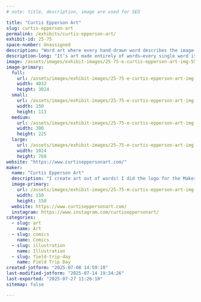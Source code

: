 ```yaml
---
# note: title, description, image are used for SEO

title: "Curtis Epperson Art"
slug: curtis-epperson-art
permalink: /exhibits/curtis-epperson-art/
exhibit-id: 25-75
space-number: Unassigned
description: "Word art where every hand-drawn word describes the image—no repeats, just letters turned into art!"
description-long: "It’s art made entirely of words—every single word is carefully chosen to describe the subject of the piece. Each letter is hand-drawn, one at a time, with no word ever repeated. The result is a visually stunning and deeply meaningful design where form and language work together to tell a story. Every detail is crafted with intention, blending illustration and typography into a unique piece that’s as thoughtful as it is beautiful."
image: /assets/images/exhibit-images/25-75-e-curtis-epperson-art-img-5542-300x225.jpeg
image-primary: 
  full:
    url: /assets/images/exhibit-images/25-75-e-curtis-epperson-art-img-5542-full.jpeg
    width: 4032
    height: 3024
  small:
    url: /assets/images/exhibit-images/25-75-e-curtis-epperson-art-img-5542-150x113.jpeg
    width: 150
    height: 113
  medium:
    url: /assets/images/exhibit-images/25-75-e-curtis-epperson-art-img-5542-300x225.jpeg
    width: 300
    height: 225
  large:
    url: /assets/images/exhibit-images/25-75-e-curtis-epperson-art-img-5542-1024x768.jpeg
    width: 1024
    height: 768
website: "https://www.curtiseppersonart.com/"
maker: 
  name: "Curtis Epperson Art"
  description: "I create art out of words! I did the logo for the Maker Faire a few years ago. Hey Ian! :)"
  image-primary:
    url: /assets/images/exhibit-images/25-75-m-curtis-epperson-art-img-5663-150x150.jpeg
    width: 150
    height: 150
  website: https://www.curtiseppersonart.com/
  instagram: https://www.instagram.com/curtiseppersonart/
categories: 
  - slug: art
    name: Art
  - slug: comics
    name: Comics
  - slug: illustration
    name: Illustration
  - slug: field-trip-day
    name: Field Trip Day
created-jotform: "2025-07-08 14:59:10"
last-modified-jotform: "2025-07-14 19:34:26"
last-exported: "2025-07-27 11:26:10"
sitemap: false

---
```

